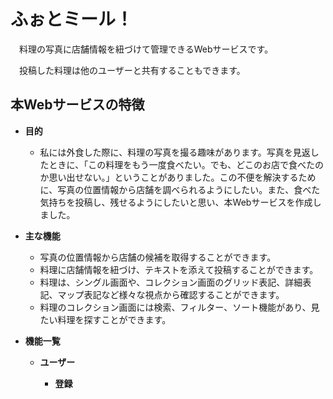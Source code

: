# ふぉとミール！

　料理の写真に店舗情報を紐づけて管理できるWebサービスです。

　投稿した料理は他のユーザーと共有することもできます。

## 本Webサービスの特徴

- **目的**

    - 私には外食した際に、料理の写真を撮る趣味があります。写真を見返したときに、「この料理をもう一度食べたい。でも、どこのお店で食べたのか思い出せない。」ということがありました。この不便を解決するために、写真の位置情報から店舗を調べられるようにしたい。また、食べた気持ちを投稿し、残せるようにしたいと思い、本Webサービスを作成しました。

- **主な機能**

    - 写真の位置情報から店舗の候補を取得することができます。
    - 料理に店舗情報を紐づけ、テキストを添えて投稿することができます。
    - 料理は、シングル画面や、コレクション画面のグリッド表記、詳細表記、マップ表記など様々な視点から確認することができます。
    - 料理のコレクション画面には検索、フィルター、ソート機能があり、見たい料理を探すことができます。

- **機能一覧**

    - **ユーザー**

        - **登録**

    
